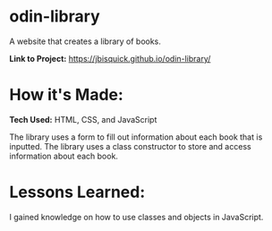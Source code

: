 # odin-library

A website that creates a library of books.

**Link to Project:** https://jbisquick.github.io/odin-library/

# How it's Made:

**Tech Used:** HTML, CSS, and JavaScript

The library uses a form to fill out information about each book that is inputted. The library uses a class constructor to store and access information about each book.

# Lessons Learned: 

I gained knowledge on how to use classes and objects in JavaScript.
